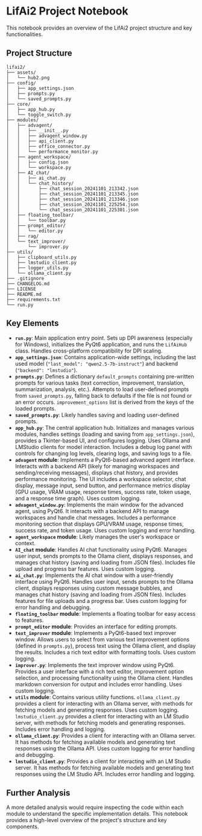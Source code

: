 # LifAi2 Project Notebook

This notebook provides an overview of the LifAi2 project structure and key functionalities.

## Project Structure

```
lifai2/
├── assets/
│   └── hub2.png
├── config/
│   ├── app_settings.json
│   ├── prompts.py
│   └── saved_prompts.py
├── core/
│   ├── app_hub.py
│   └── toggle_switch.py
├── modules/
│   ├── advagent/
│   │   ├── __init__.py
│   │   ├── advagent_window.py
│   │   ├── api_client.py
│   │   ├── office_connector.py
│   │   └── performance_monitor.py
│   ├── agent_workspace/
│   │   ├── config.json
│   │   └── workspace.py
│   ├── AI_chat/
│   │   ├── ai_chat.py
│   │   └── chat_history/
│   │       ├── chat_session_20241101_213342.json
│   │       ├── chat_session_20241101_213345.json
│   │       ├── chat_session_20241101_213346.json
│   │       ├── chat_session_20241101_225254.json
│   │       └── chat_session_20241101_225301.json
│   ├── floating_toolbar/
│   │   └── toolbar.py
│   ├── prompt_editor/
│   │   └── editor.py
│   ├── rag/
│   └── text_improver/
│       └── improver.py
├── utils/
│   ├── clipboard_utils.py
│   ├── lmstudio_client.py
│   ├── logger_utils.py
│   └── ollama_client.py
├── .gitignore
├── CHANGELOG.md
├── LICENSE
├── README.md
├── requirements.txt
└── run.py

```

## Key Elements

* **`run.py`**: Main application entry point. Sets up DPI awareness (especially for Windows), initializes the PyQt6 application, and runs the `LifAiHub` class. Handles cross-platform compatibility for DPI scaling.
* **`app_settings.json`**: Contains application-wide settings, including the last used model (`"last_model": "qwen2.5-7b-instruct"`) and backend (`"backend": "lmstudio"`).
* **`prompts.py`**: Defines a dictionary `default_prompts` containing pre-written prompts for various tasks (text correction, improvement, translation, summarization, analysis, etc.). Attempts to load user-defined prompts from `saved_prompts.py`, falling back to defaults if the file is not found or an error occurs. `improvement_options` list is derived from the keys of the loaded prompts.
* **`saved_prompts.py`**: Likely handles saving and loading user-defined prompts.
* **`app_hub.py`**: The central application hub. Initializes and manages various modules, handles settings (loading and saving from `app_settings.json`), provides a Tkinter-based UI, and configures logging. Uses Ollama and LMStudio clients for model interaction. Includes a debug log panel with controls for changing log levels, clearing logs, and saving logs to a file.
* **`advagent` module**: Implements a PyQt6-based advanced agent interface. Interacts with a backend API (likely for managing workspaces and sending/receiving messages), displays chat history, and provides performance monitoring.  The UI includes a workspace selector, chat display, message input, send button, and performance metrics display (GPU usage, VRAM usage, response times, success rate, token usage, and a response time graph). Uses custom logging.
* **`advagent_window.py`**: Implements the main window for the advanced agent, using PyQt6.  It interacts with a backend API to manage workspaces and handle chat messages.  Includes a performance monitoring section that displays GPU/VRAM usage, response times, success rate, and token usage. Uses custom logging and error handling.
* **`agent_workspace` module**:  Likely manages the user's workspace or context.
* **`AI_chat` module**: Handles AI chat functionality using PyQt6.  Manages user input, sends prompts to the Ollama client, displays responses, and manages chat history (saving and loading from JSON files). Includes file upload and progress bar features. Uses custom logging.
* **`ai_chat.py`**: Implements the AI chat window with a user-friendly interface using PyQt6.  Handles user input, sends prompts to the Ollama client, displays responses using custom message bubbles, and manages chat history (saving and loading from JSON files). Includes features for file uploads and a progress bar.  Uses custom logging for error handling and debugging.
* **`floating_toolbar` module**:  Implements a floating toolbar for easy access to features.
* **`prompt_editor` module**:  Provides an interface for editing prompts.
* **`text_improver` module**: Implements a PyQt6-based text improver window. Allows users to select from various text improvement options (defined in `prompts.py`), process text using the Ollama client, and display the results. Includes a rich text editor with formatting tools. Uses custom logging.
* **`improver.py`**: Implements the text improver window using PyQt6.  Provides a user interface with a rich text editor, improvement option selection, and processing functionality using the Ollama client.  Handles markdown conversion for output and includes error handling. Uses custom logging.
* **`utils` module**: Contains various utility functions. `ollama_client.py` provides a client for interacting with an Ollama server, with methods for fetching models and generating responses. Uses custom logging.  `lmstudio_client.py` provides a client for interacting with an LM Studio server, with methods for fetching models and generating responses. Includes error handling and logging.
* **`ollama_client.py`**: Provides a client for interacting with an Ollama server. It has methods for fetching available models and generating text responses using the Ollama API. Uses custom logging for error handling and debugging.
* **`lmstudio_client.py`**: Provides a client for interacting with an LM Studio server. It has methods for fetching available models and generating text responses using the LM Studio API. Includes error handling and logging.


## Further Analysis

A more detailed analysis would require inspecting the code within each module to understand the specific implementation details. This notebook provides a high-level overview of the project's structure and key components.

